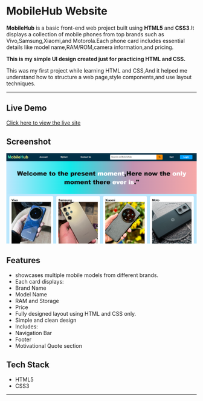 # MobileHub Website

**MobileHub** is a basic front-end web project built using **HTML5** and **CSS3**.It displays a collection of mobile phones from top brands such as Vivo,Samsung,Xiaomi,and Motorola.Each phone card includes essential details like model name,RAM/ROM,camera information,and pricing.

**This is my simple UI design created just for practicing HTML and CSS.**

This was my first project while learning HTML and CSS,And it helped me understand how to structure a web page,style components,and use layout techniques.

---

## Live Demo
[Click here to view the live site](https://ibrahimpatel-63.github.io/MobileHub-Website/)

## Screenshot
[![Screenshot](./images/screenshot.png)](./images/screenshot.png)

## Features

- showcases multiple mobile models from different brands.
- Each card displays:
- Brand Name
- Model Name
- RAM and Storage
- Price 
- Fully designed layout using HTML and CSS only.
- Simple and clean design 
- Includes:
- Navigation Bar
- Footer
- Motivational Quote section

## Tech Stack

- HTML5
- CSS3

---

